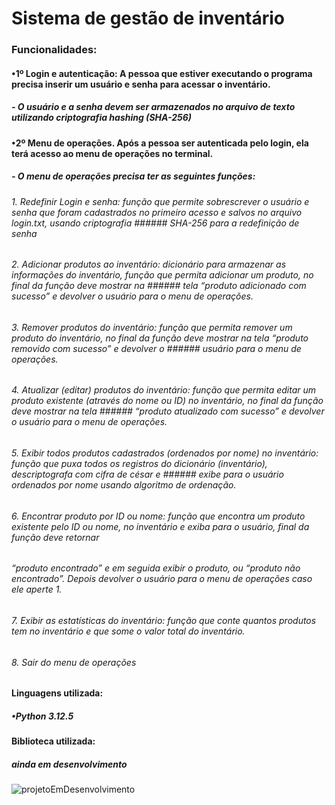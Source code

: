 # Sistema de gestão de inventário
### Funcionalidades:
####   •1º Login e autenticação: A pessoa que estiver executando o programa precisa inserir um usuário e senha para acessar o inventário.
#####     - O usuário e a senha devem ser armazenados no arquivo de texto utilizando criptografia hashing (SHA-256) 

####   •2º Menu de operações. Após a pessoa ser autenticada pelo login, ela terá acesso ao menu de operações no terminal.
#####     - O menu de operações precisa ter as seguintes funções: 
######        1. Redefinir Login e senha: função que permite sobrescrever o usuário e senha que foram cadastrados no primeiro acesso e salvos no arquivo login.txt, usando criptografia ###### SHA-256 para a redefinição de senha  
######        2. Adicionar produtos ao inventário: dicionário para armazenar as informações do inventário, função que permita adicionar um produto, no final da função deve mostrar na ###### tela “produto adicionado com sucesso” e devolver o usuário para o menu de operações.
######        3. Remover produtos do inventário: função que permita remover um produto do inventário, no final da função deve mostrar na tela “produto removido com sucesso” e devolver o ###### usuário para o menu de operações. 
######        4. Atualizar (editar) produtos do inventário: função que permita editar um produto existente (através do nome ou ID) no inventário, no final da função deve mostrar na tela ###### “produto atualizado com sucesso” e devolver o usuário para o menu de operações.
######        5. Exibir todos produtos cadastrados (ordenados por nome) no inventário: função que puxa todos os registros do dicionário (inventário), descriptografa com cifra de césar e ###### exibe para o usuário ordenados por nome usando algoritmo de ordenação.
######        6. Encontrar produto por ID ou nome:  função que encontra um produto existente pelo ID ou nome, no inventário e exiba para o usuário, final da função deve retornar 
###### “produto encontrado” e em seguida exibir o produto, ou “produto não encontrado”. Depois devolver o usuário para o menu de operações caso ele aperte 1. 
######        7. Exibir as estatísticas do inventário: função que conte quantos produtos tem no inventário e que 		some o valor total do inventário.   
######        8. Sair do menu de operações 


#### Linguagens utilizada:
##### •Python 3.12.5

#### Biblioteca utilizada:
##### ainda em desenvolvimento

![projetoEmDesenvolvimento](https://github.com/user-attachments/assets/5140dfd0-2914-4e01-9c08-4d6461a09dde)

